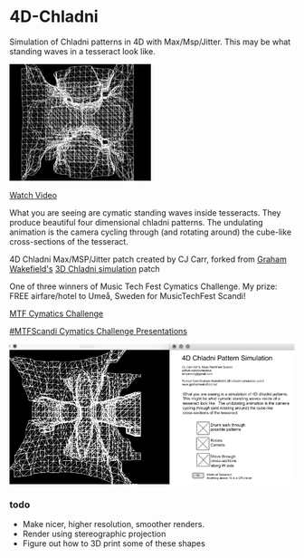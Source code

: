# 4D-Chladni

Simulation of Chladni patterns in 4D with Max/Msp/Jitter. This may be what standing waves in a tesseract look like. 


<img src="animation.gif">

[Watch Video](https://www.youtube.com/watch?v=pHE5uHkH0JM)

What you are seeing are cymatic standing waves inside tesseracts. They produce beautiful four dimensional chladni patterns. The undulating animation is the camera cycling through (and rotating around) the cube-like cross-sections of the tesseract. 

4D Chladni Max/MSP/Jitter patch created by CJ Carr, forked from [Graham Wakefield's](http://www.grahamwakefield.net) [3D Chladni simulation](http://www.mat.ucsb.edu/~wakefield/investigations.html#chladni) patch

One of three winners of Music Tech Fest Cymatics Challenge. My prize: FREE airfare/hotel to Umeå, Sweden for MusicTechFest Scandi! 

[MTF Cymatics Challenge](http://musictechfest.net/mtfcymatics/)

[#MTFScandi Cymatics Challenge Presentations](https://www.youtube.com/watch?v=39vWJOp7BAM)

<img src="screenshot.png">

### todo 

* Make nicer, higher resolution, smoother renders. 
* Render using stereographic projection
* Figure out how to 3D print some of these shapes
